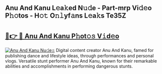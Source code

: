 ## Anu And Kanu L𝚎a𝚔ed N𝚞𝚍e - Part-mrp Vi𝚍𝚎o P𝚑𝚘tos - H𝚘𝚝 O𝚗𝚕yf𝚊ns L𝚎a𝚔s Te35Z

# <h2><a href="http://kfc6sd.oniu.top/?m=Anu+And+Kanu">🔗👉 🔴 Anu And Kanu P𝚑ot𝚘𝚜 V𝚒d𝚎o</a></h2>

[![Anu And Kanu Nu𝚍e𝚜](https://i.imgur.com/0qMVB7G.gif)](http://kfc6sd.oniu.top/?m=Anu+And+Kanu)
Digital content creator Anu And Kanu, famed for publishing dance and lifestyle ideas, through performances and personal vlogs. Versatile stunt performer Anu And Kanu, known for their remarkable abilities and accomplishments in performing dangerous stunts.  
